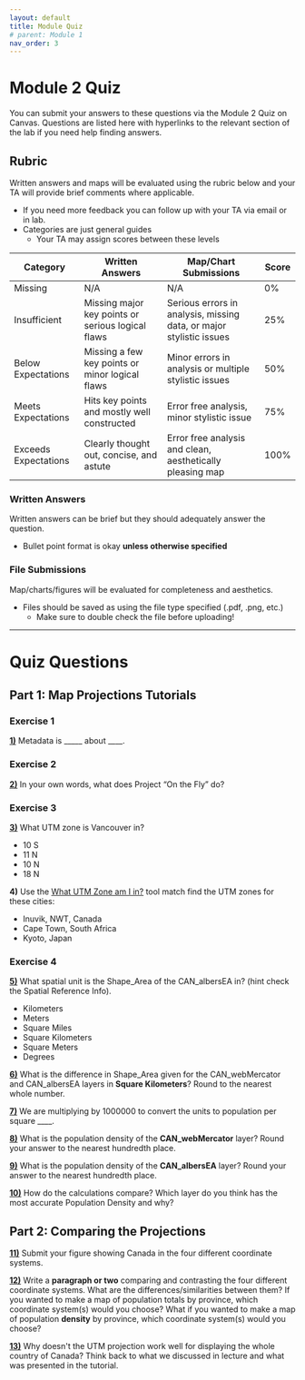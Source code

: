 ```yaml
---
layout: default
title: Module Quiz
# parent: Module 1
nav_order: 3
---
```


# Module 2 Quiz

You can submit your answers to these questions via the Module 2 Quiz on Canvas.  Questions are listed here with hyperlinks to the relevant section of the lab if you need help finding answers.

## Rubric

Written answers and maps will be evaluated using the rubric below and your TA will provide brief comments where applicable.

* If you need more feedback you can follow up with your TA via email or in lab.
* Categories are just general guides
    * Your TA may assign scores between these levels


|      Category      |                   Written Answers                |                 Map/Chart Submissions                             |Score|
|--------------------|--------------------------------------------------|-------------------------------------------------------------------|-----|
|Missing             |N/A                                               |N/A                                                                |0%   |
|Insufficient        |Missing major key points or serious logical flaws |Serious errors in analysis, missing data, or major stylistic issues|25%  |
|Below Expectations  |Missing a few key points or minor logical flaws   |Minor errors in analysis or multiple stylistic issues              |50%  |
|Meets Expectations  |Hits key points and mostly well constructed       |Error free analysis, minor stylistic issue                         |75%  |
|Exceeds Expectations|Clearly thought out, concise, and astute          |Error free analysis and clean, aesthetically pleasing map          |100% |

### Written Answers 

Written answers can be brief but they should adequately answer the question.

* Bullet point format is okay **unless otherwise specified**

### File Submissions

Map/charts/figures will be evaluated for completeness and aesthetics.

* Files should be saved as using the file type specified (.pdf, .png, etc.)
    * Make sure to double check the file before uploading!

---

# Quiz Questions 

## Part 1: Map Projections Tutorials

### Exercise 1

[**1)**](https://ubc-library-rc.github.io/map-projections/content/exercise1-discover-coord.html#inspecting-the-metadata) Metadata is _____ about ____.


### Exercise 2

[**2)**](https://ubc-library-rc.github.io/map-projections/content/exercise2-transform.html#exercise-2-projecting-on-the-fly) In your own words, what does Project “On the Fly” do?


### Exercise 3

[**3)**](https://ubc-library-rc.github.io/map-projections/content/exercise3-project.html#exercise-3-project-your-data) What UTM zone is Vancouver in?

* 10 S
* 11 N
* 10 N
* 18 N

**4)** Use the [What UTM Zone am I in?](https://mangomap.com/robertyoung/maps/69585/what-utm-zone-am-i-in-#) tool match find the UTM zones for these cities:

- Inuvik, NWT, Canada
- Cape Town, South Africa
- Kyoto, Japan

<!-- 
Inuvik - 8 N
Cape Town - 34 S
Kyoto - 53 N
 -->



### Exercise 4

[**5)**](https://ubc-library-rc.github.io/map-projections/content/exercise4-pop-density.html#inspect-the-attribute-tables) What spatial unit is the Shape_Area of the CAN_albersEA in? (hint check the Spatial Reference Info).

* Kilometers
* Meters
* Square Miles
* Square Kilometers
* Square Meters
* Degrees


[**6)**](https://ubc-library-rc.github.io/map-projections/content/exercise4-pop-density.html#inspect-the-attribute-tables) What is the difference in Shape_Area given for the CAN_webMercator and CAN_albersEA layers in **Square Kilometers**?  Round to the nearest whole number.

<!-- 41,118,591 +- 100 -->


[**7)**](https://ubc-library-rc.github.io/map-projections/content/exercise4-pop-density.html#calculating-population-density)  We are multiplying by 1000000 to convert the units to population per square ____.

<!-- Kilometer -->

[**8)**](https://ubc-library-rc.github.io/map-projections/content/exercise4-pop-density.html#calculating-population-density) What is the population density of the **CAN_webMercator** layer? Round your answer to the nearest hundredth place.

<!-- 0.72433603 -->

[**9)**](https://ubc-library-rc.github.io/map-projections/content/exercise4-pop-density.html#calculating-population-density) What is the population density of the **CAN_albersEA** layer? Round your answer to the nearest hundredth place.

<!-- 3.71718812 -->

[**10)**](https://ubc-library-rc.github.io/map-projections/content/exercise4-pop-density.html#calculating-population-density) How do the calculations compare?  Which layer do you think has the most accurate Population Density and why?


## Part 2: Comparing the Projections

[**11)**](/docs/Application_Part2.md#four-ways-to-display-canada) Submit your figure showing Canada in the four different coordinate systems.

[**12)**](/docs/Application_Part2.md#four-ways-to-display-canada) Write a **paragraph or two** comparing and contrasting the four different coordinate systems.  What are the differences/similarities between them?  If you wanted to make a map of population totals by province, which coordinate system(s) would you choose? What if you wanted to make a map of population **density** by province, which coordinate system(s) would you choose?

[**13)**](/docs/Application_Part2.md#one-way-you-cant-display-canada) Why doesn't the UTM projection work well for displaying the whole country of Canada?  Think back to what we discussed in lecture and what was presented in the tutorial.
